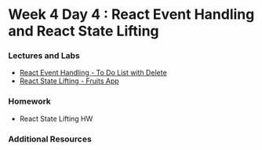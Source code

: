 
# Week 4 Day 4 : React Event Handling and React State Lifting 

### Lectures and Labs
* [React Event Handling - To Do List with Delete](https://github.com/Tuwaiq-1000-JS-al-Baha/Tuwaiq-1000-JS-al-Bahah-main/tree/master/week4/day4/To%20Do%20List%20w%20Delete%20Lab)
* [React State Lifting - Fruits App](https://codesandbox.io/s/github/adnba/filter-fruits-app) 

### Homework 
 * React State Lifting HW 

### Additional Resources 
